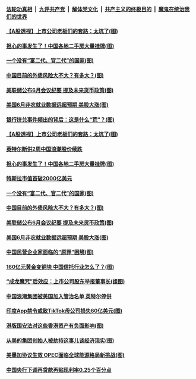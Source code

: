 

####  [法轮功真相](../../../../basic/blob/master/README.md?t=07031102) &nbsp;|&nbsp; [九评共产党](../../../../9ping.md/blob/master/README.md?t=07031102) &nbsp;|&nbsp; [解体党文化](../../../../jtdwh.md/blob/master/README.md?t=07031102)  &nbsp;|&nbsp; [共产主义的终极目的](../../../../gczydzjmd.md/blob/master/README.md?t=07031102) &nbsp;|&nbsp; [魔鬼在统治我们的世界](../../../../mgztzwmdsj.md/blob/master/README.md?t=07031102) 

#### [【A股透视】上市公司老板们的套路：太坑了(图)](../pages/p5/938506.md?t=07031102) 

#### [担心的事发生了！中国各地二手房大量挂牌(图)](../pages/p5/938466.md?t=07031102) 

#### [一个没有“富二代、官二代”的国家(图)](../pages/p5/938500.md?t=07031102) 

#### [中国目前的外债风险大不大？有多大？(图)](../pages/p5/938499.md?t=07031102) 

#### [美联储公布6月会议纪要 提及未来货币政策(图)](../pages/p5/938461.md?t=07031102) 

#### [美国6月非农就业数据远超预期 美股大涨(图)](../pages/p5/938460.md?t=07031102) 

#### [银行挤兑事件频出的背后：这是什么“荒”？(图)](../pages/p5/938496.md?t=07031102) 

#### [【A股透视】上市公司老板们的套路：太坑了(图)](../pages/p5/938506.md?t=07031102) 

#### [英特尔断供2周中国浪潮股价续跌](../pages/p5/938508.md?t=07031102) 

#### [担心的事发生了！中国各地二手房大量挂牌(图)](../pages/p5/938466.md?t=07031102) 

#### [特斯拉市值首破2000亿美元](../pages/p5/938503.md?t=07031102) 

#### [一个没有“富二代、官二代”的国家(图)](../pages/p5/938500.md?t=07031102) 

#### [中国目前的外债风险大不大？有多大？(图)](../pages/p5/938499.md?t=07031102) 

#### [美联储公布6月会议纪要 提及未来货币政策(图)](../pages/p5/938461.md?t=07031102) 

#### [美国6月非农就业数据远超预期 美股大涨(图)](../pages/p5/938460.md?t=07031102) 

#### [中国民营企业家面临的“原罪”困境(图)](../pages/p5/938453.md?t=07031102) 


#### [160亿元黄金变铜块 中国信托行业怎么了？(图)](../pages/p5/938358.md?t=07031102) 

#### [“成龙魔咒”后效应：上市公司股东举报董事长(组图)](../pages/p5/938368.md?t=07031102) 

#### [中国浪潮集团被美国加入管治名单 英特尔停供](../pages/p5/938365.md?t=07031102) 

#### [印度App禁令或致TikTok母公司损失60亿美元(图)](../pages/p5/938364.md?t=07031102) 

#### [港版国安法对这些香港资产有负面影响(图)](../pages/p5/938357.md?t=07031102) 

#### [从美的集团创始人被劫持这事儿谈经济现实(图)](../pages/p5/938344.md?t=07031102) 

#### [美墨加协议生效 OPEC面临全球能源格局新挑战(图)](../pages/p5/938340.md?t=07031102) 


#### [中国央行下调再贷款再贴现利率0.25个百分点](../pages/p5/938264.md?t=07031102) 

